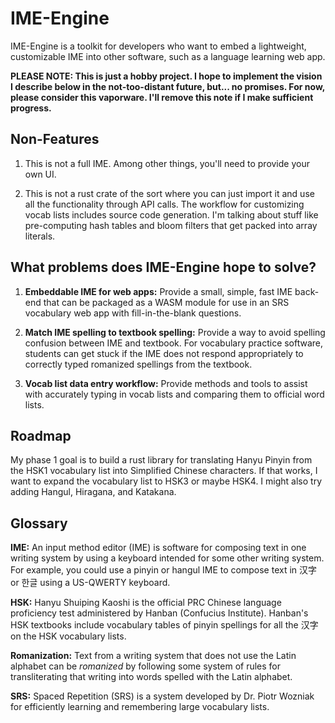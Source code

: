 # IME-Engine

IME-Engine is a toolkit for developers who want to embed a lightweight,
customizable IME into other software, such as a language learning web app.

**PLEASE NOTE: This is just a hobby project. I hope to implement the vision I
describe below in the not-too-distant future, but... no promises. For now, please
consider this vaporware. I'll remove this note if I make sufficient progress.**


## Non-Features

1. This is not a full IME. Among other things, you'll need to provide your own
   UI.

2. This is not a rust crate of the sort where you can just import it and use
   all the functionality through API calls. The workflow for customizing vocab
   lists includes source code generation. I'm talking about stuff like
   pre-computing hash tables and bloom filters that get packed into array
   literals.


## What problems does IME-Engine hope to solve?

1. **Embeddable IME for web apps:** Provide a small, simple, fast IME back-end
   that can be packaged as a WASM module for use in an SRS vocabulary web app
   with fill-in-the-blank questions.

2. **Match IME spelling to textbook spelling:** Provide a way to avoid spelling
   confusion between IME and textbook. For vocabulary practice software,
   students can get stuck if the IME does not respond appropriately to
   correctly typed romanized spellings from the textbook.

3. **Vocab list data entry workflow:** Provide methods and tools to assist with
   accurately typing in vocab lists and comparing them to official word lists.


## Roadmap

My phase 1 goal is to build a rust library for translating Hanyu Pinyin from
the HSK1 vocabulary list into Simplified Chinese characters. If that works, I
want to expand the vocabulary list to HSK3 or maybe HSK4. I might also try
adding Hangul, Hiragana, and Katakana.


## Glossary

**IME:** An input method editor (IME) is software for composing text in one
writing system by using a keyboard intended for some other writing system. For
example, you could use a pinyin or hangul IME to compose text in 汉字 or 한글
using a US-QWERTY keyboard.

**HSK:** Hanyu Shuiping Kaoshi is the official PRC Chinese language proficiency
test administered by Hanban (Confucius Institute). Hanban's HSK textbooks
include vocabulary tables of pinyin spellings for all the 汉字 on the HSK
vocabulary lists.

**Romanization:** Text from a writing system that does not use the Latin
alphabet can be *romanized* by following some system of rules for transliterating
that writing into words spelled with the Latin alphabet.

**SRS:** Spaced Repetition (SRS) is a system developed by Dr. Piotr Wozniak for
efficiently learning and remembering large vocabulary lists.
